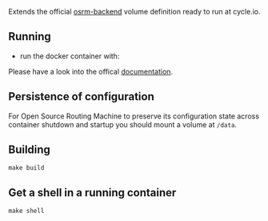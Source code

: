 Extends the official [osrm-backend](https://hub.docker.com/r/osrm/osrm-backend/) volume definition ready to run at cycle.io.

Running
-------

- run the docker container with:

Please have a look into the offical [documentation](https://hub.docker.com/r/osrm/osrm-backend/).

Persistence of configuration
----------------------------

For Open Source Routing Machine to preserve its configuration state across container shutdown and startup you should mount a volume at ```/data```.

Building
--------

```
make build
```

Get a shell in a running container
----------------------------------

```
make shell
```
